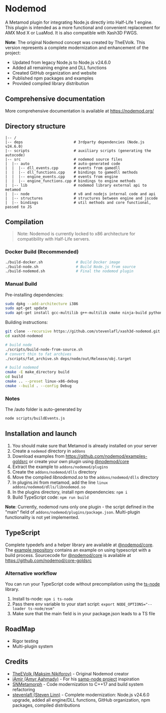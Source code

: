 # Nodemod

A Metamod plugin for integrating Node.js directly into Half-Life 1 engine. This plugin is intended as a more functional and convenient replacement for AMX Mod X or LuaMod. It is also compatible with Xash3D FWGS.

**Note**: The original Nodemod concept was created by TheEVolk. This version represents a complete modernization and enhancement of the project:
- Updated from legacy Node.js to Node.js v24.6.0
- Added all remaining engine and DLL functions
- Created GitHub organization and website
- Published npm packages and examples
- Provided compiled library distribution

## Comprehensive documentation
More comprehensive documentation is available at https://nodemod.org/

## Directory structure
```
|-- /
|-- deps                       # 3rdparty dependencies (Node.js v24.6.0)
|-- scripts                    # auxiliary scripts (generating the autocode)
|-- src                        # nodemod source files
|  |-- auto                    # auto-generated code
|  |  |-- dll_events.cpp       # events from gamedll
|  |  |-- dll_functions.cpp    # bindings to gamedll methods
|  |  |-- engine_events.cpp    # events from engine
|  |  |-- engine_functions.cpp # bindings to engine methods
|  |-- lib                     # nodemod library external api to metamod
|  |-- node                    # v8 and nodejs internal code and api
|  |-- structures              # structures between engine and jscode
|  |-- bindings                # util methods and core functional, passed to JS
```

## Compilation
> Note: Nodemod is currently locked to x86 architecture for compatibility with Half-Life servers.

### Docker Build (Recommended)
```bash
./build-docker.sh               # Build Docker image
./build-node.sh                 # Build Node.js from source
./build-nodemod.sh              # Final the nodemod plugin
```

### Manual Build
Pre-installing dependencies:
```bash
sudo dpkg --add-architecture i386
sudo apt-get update
sudo apt-get install gcc-multilib g++-multilib cmake ninja-build python3 python3-distutils
```
  
Building instructions:
```bash
git clone --recursive https://github.com/stevenlafl/xash3d-nodemod.git
cd xash3d-nodemod

# build node
./scripts/build-node-from-source.sh
# convert thin to fat archives
./scripts/fat_archive.sh deps/node/out/Release/obj.target

# build nodemod
cmake -E make_directory build
cd build
cmake .. --preset linux-x86-debug
cmake --build . --config Debug
```

### Notes
The /auto folder is auto-generated by
```bash
node scripts/buildEvents.js
```

## Installation and launch

1. You should make sure that Metamod is already installed on your server
2. Create a `nodemod` directory in `addons`
3. Download examples from https://github.com/nodemod/examples-goldsrc or create your own plugin using [@nodemod/core](https://www.npmjs.com/package/@nodemod/core)
4. Extract the example to `addons/nodemod/plugins`
5. Create the `addons/nodemod/dlls` directory
6. Move the compiled *libnodemod.so* to the `addons/nodemod/dlls` directory
7. In plugins.ini from metamod, add the line `linux addons/nodemod/dlls/libnodemod.so`
8. In the plugins directory, install npm dependencies: `npm i`
9. Build TypeScript code: `npm run build`

**Note**: Currently, nodemod runs only one plugin - the script defined in the "main" field of `addons/nodemod/plugins/package.json`. Multi-plugin functionality is not yet implemented.

## TypeScript

Complete typedefs and a helper library are available at [@nodemod/core](https://www.npmjs.com/package/@nodemod/core). The [example repository](https://github.com/nodemod/examples-goldsrc) contains an example on using typescript with a build process. Sourcecode for [@nodemod/core](https://www.npmjs.com/package/@nodemod/core) is available at https://github.com/nodemod/core-goldsrc

### Alternative workflow
You can run your TypeScript code without precompilation using the [ts-node](https://www.npmjs.com/package/ts-node) library.

1. Install ts-node: `npm i ts-node`
2. Pass there env variable to your start script: `export NODE_OPTIONS="--loader ts-node/esm"`
3. Make sure that the main field is in your package.json leads to a TS file

## RoadMap
- Rigor testing
- Multi-plugin system

## Credits
- [TheEVolk (Maksim Nikiforov)](https://github.com/theevolk) - Original Nodemod creator
- [iAmir (Amyr Aahmady)](https://github.com/AmyrAhmady) - For his [samp-node project](https://github.com/AmyrAhmady/samp-node) inspiration
- [SNMetamorph](https://github.com/SNMetamorph) - Code modernization to C++17 and build system refactoring
- [stevenlafl (Steven Linn)](https://github.com/stevenlafl) - Complete modernization: Node.js v24.6.0 upgrade, added all engine/DLL functions, GitHub organization, npm packages, compiled distributions
